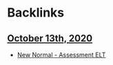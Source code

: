 
# Backlinks
## [October 13th, 2020](<October 13th, 2020.md>)
- [New Normal - Assessment ELT](<New Normal - Assessment ELT.md>)


